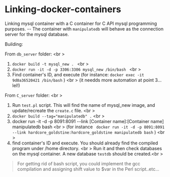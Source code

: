 # Linking-docker-containers

Linking mysql container with a C container for C API mysql programming purposes.  -- The container with ``manipulatedb`` will behave as the connection server for the mysql database.

Building:

From ``db_server`` folder: <br \>

1) ``docker build -t mysql_new . `` <br \>
2) ``docker run -it -d -p 3306:3306 mysql_new /bin/bash `` <br \>
3) Find container's ID, and execute (for instance: ``docker exec -it 9d0a36520421 /bin/bash`` ) <br \>
(it needds more automation at point 3... lel!)


From ``C_server`` folder: <br \>

1) Run ``test.pl`` script. This will find the name of mysql_new image, and update/recreate the ``create.c`` file. <br \> 
2) `` docker build --tag="manipulatedb" . `` <br \>
3) docker run -it -d -p 8091:8091 --link [Container name]:[Container name]  manipulatedb bash <br \>
(for instance `` docker run -it -d -p 8091:8091 --link hardcore_goldstine:hardcore_goldstine manipulatedb bash`` ) <br \>
4) find container's ID and execute. You should already find the compiled program under /home directory. <br \>
Run it and then check databases on the mysql container. A new database `` testdb `` should be created.<br \>



> For getting rid of bash script, you could implement the gcc compilation and assigning shift value to $var in the Perl script..etc... 
